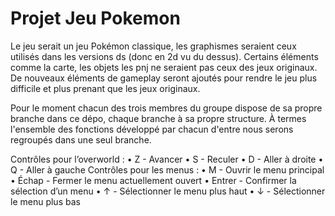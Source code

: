 # Projet Jeu Pokemon

Le jeu serait un jeu Pokémon classique, les graphismes seraient ceux utilisés dans les versions ds (donc en 2d vu du dessus). 
Certains éléments comme la carte, les objets les pnj ne seraient pas ceux des jeux originaux. 
De nouveaux éléments de gameplay seront ajoutés pour rendre le jeu plus difficile et plus prenant que les jeux originaux.

Pour le moment chacun des trois membres du groupe dispose de sa propre branche dans ce dépo, chaque branche à sa propre structure.
À termes l'ensemble des fonctions développé par chacun d'entre nous serons regroupés dans une seul branche.

Contrôles pour l’overworld :
• Z - Avancer
• S - Reculer
• D - Aller à droite
• Q - Aller à gauche
Contrôles pour les menus :
• M - Ouvrir le menu principal
• Échap - Fermer le menu actuellement ouvert
• Entrer - Confirmer la sélection d’un menu
• ↑ - Sélectionner le menu plus haut
• ↓ - Sélectionner le menu plus bas
